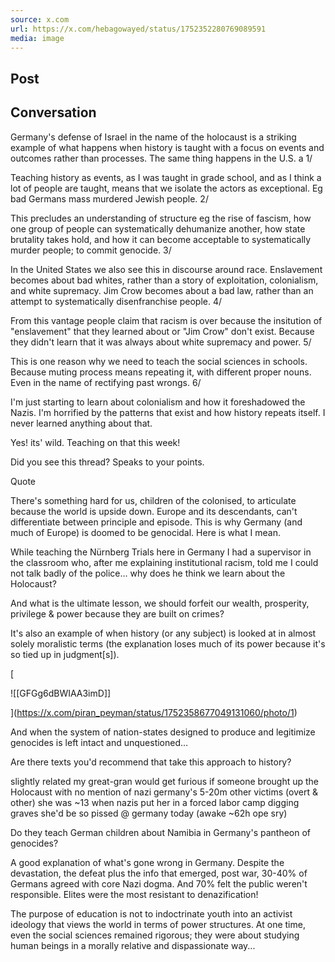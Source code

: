 ```yaml
---
source: x.com
url: https://x.com/hebagowayed/status/1752352280769089591
media: image
---
```


## Post

## Conversation

Germany's defense of Israel in the name of the holocaust is a striking example of what happens when history is taught with a focus on events and outcomes rather than processes. The same thing happens in the U.S. a  1/



Teaching history as events, as I was taught in grade school, and as I think a lot of people are taught, means that we isolate the actors as exceptional. Eg bad Germans mass murdered Jewish people. 2/

This precludes an understanding of structure eg the rise of fascism, how one group of people can systematically dehumanize another, how state brutality takes hold, and how it can become acceptable to systematically murder people; to commit genocide. 3/

In the United States we also see this in discourse around race. Enslavement becomes about bad whites, rather than a story of exploitation, colonialism, and white supremacy. Jim Crow becomes about a bad law, rather than an attempt to systematically disenfranchise people. 4/

From this vantage people claim that racism is over because the insitution of "enslavement" that they learned about or "Jim Crow" don't exist. Because they didn't learn that it was always about white supremacy and power. 5/

This is one reason why we need to teach the social sciences in schools. Because muting process means repeating it, with different proper nouns. Even in the name of rectifying past wrongs. 6/

I'm just starting to learn about colonialism and how it foreshadowed the Nazis. I'm horrified by the patterns that exist and how history repeats itself. I never learned anything about that.

Yes! its' wild. Teaching on that this week!

Did you see this thread? Speaks to your points.

Quote

There's something hard for us, children of the colonised, to articulate because the world is upside down. Europe and its descendants, can't differentiate between principle and episode. This is why Germany (and much of Europe) is doomed to be genocidal. Here is what I mean. 

While teaching the Nürnberg Trials here in Germany I had a supervisor in the classroom who, after me explaining institutional racism, told me I could not talk badly of the police... why does he think we learn about the Holocaust?

And what is the ultimate lesson, we should forfeit our wealth, prosperity, privilege & power because they are built on crimes?

It's also an example of when history (or any subject) is looked at in almost solely moralistic terms (the explanation loses much of its power because it's so tied up in judgment\[s\]).

[

![[GFGg6dBWIAA3imD]]



](https://x.com/piran_peyman/status/1752358677049131060/photo/1)

And when the system of nation-states designed to produce and legitimize genocides is left intact and unquestioned…

Are there texts you'd recommend that take this approach to history?

slightly related my great-gran would get furious if someone brought up the Holocaust with no mention of nazi germany's 5-20m other victims (overt & other) she was ~13 when nazis put her in a forced labor camp digging graves she'd be so pissed @ germany today (awake ~62h ope sry)

Do they teach German children about Namibia in Germany's pantheon of genocides?

A good explanation of what's gone wrong in Germany. Despite the devastation, the defeat plus the info that emerged, post war, 30-40% of Germans agreed with core Nazi dogma. And 70% felt the public weren't responsible. Elites were the most resistant to denazification! 

The purpose of education is not to indoctrinate youth into an activist ideology that views the world in terms of power structures. At one time, even the social sciences remained rigorous; they were about studying human beings in a morally relative and dispassionate way...
